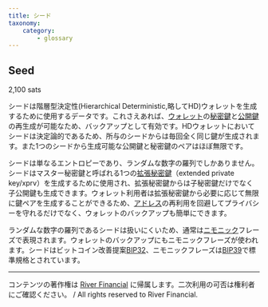 ```yaml
---
title: シード
taxonomy:
    category:
        - glossary
---
```


## Seed
2,100 sats

シードは階層型決定性(Hierarchical Deterministic,略してHD)ウォレットを生成するために使用するデータです。これさえあれば、[ウォレット](http://lostinbitcoin.jp.testrs.jp/staging/glossary/wallet/)の[秘密鍵](http://lostinbitcoin.jp.testrs.jp/staging/glossary/private_key/)と[公開鍵](http://lostinbitcoin.jp.testrs.jp/staging/glossary/public_key/)の再生成が可能なため、バックアップとして有効です。HDウォレットにおいてシードは決定論的であるため、所与のシードからは毎回全く同じ鍵が生成されます。また1つのシードから生成可能な公開鍵と秘密鍵のペアはほぼ無限です。

シードは単なるエントロピーであり、ランダムな数字の羅列でしかありません。シードはマスター秘密鍵と呼ばれる1つの[拡張秘密鍵](http://lostinbitcoin.jp.testrs.jp/staging/glossary/xprv/)（extended private key/xprv）を生成するために使用され、拡張秘密鍵からは子秘密鍵だけでなく子公開鍵も生成できます。ウォレット利用者は拡張秘密鍵から必要に応じて無限に鍵ペアを生成することができるため、[アドレス](http://lostinbitcoin.jp.testrs.jp/staging/glossary/address/)の再利用を回避してプライバシーを守れるだけでなく、ウォレットのバックアップも簡単にできます。

ランダムな数字の羅列であるシードは扱いにくいため、通常は[ニモニック](http://lostinbitcoin.jp.testrs.jp/staging/glossary/mnemonic/)フレーズで表現されます。ウォレットのバックアップにもニモニックフレーズが使われます。シードはビットコイン改善提案[BIP32](http://lostinbitcoin.jp.testrs.jp/staging/glossary/bip32/)、ニモニックフレーズは[BIP39](http://lostinbitcoin.jp.testrs.jp/staging/glossary/bip39/)で標準規格とされています。

---
コンテンツの著作権は [River Financial](https://river.com/) に帰属します。二次利用の可否は権利者にご確認ください。 / All rights reserved to River Financial.
